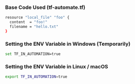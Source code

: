 
### Base Code Used (tf-automate.tf)

```sh
resource "local_file" "foo" {
  content  = "foo!"
  filename = "hello.txt"
}
```

### Setting the ENV Variable in Windows (Temporarily)
```sh
set TF_IN_AUTOMATION=true
```

### Setting the ENV Variable in Linux / macOS
```sh
export TF_IN_AUTOMATION=true
```